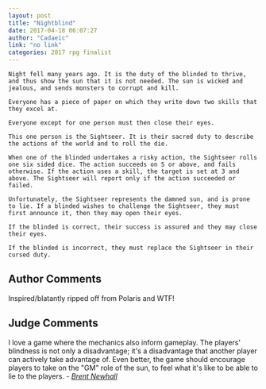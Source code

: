 ```yaml
---
layout: post
title: "Nightblind"
date: 2017-04-18 06:07:27
author: "Cadaeic"
link: "no link"
categories: 2017 rpg finalist
---
```

```
Night fell many years ago. It is the duty of the blinded to thrive, and thus show the sun that it is not needed. The sun is wicked and jealous, and sends monsters to corrupt and kill.

Everyone has a piece of paper on which they write down two skills that they excel at.

Everyone except for one person must then close their eyes.

This one person is the Sightseer. It is their sacred duty to describe the actions of the world and to roll the die.

When one of the blinded undertakes a risky action, the Sightseer rolls one six sided dice. The action succeeds on 5 or above, and fails otherwise. If the action uses a skill, the target is set at 3 and above. The Sightseer will report only if the action succeeded or failed.

Unfortunately, the Sightseer represents the damned sun, and is prone to lie. If a blinded wishes to challenge the Sightseer, they must first announce it, then they may open their eyes.

If the blinded is correct, their success is assured and they may close their eyes.

If the blinded is incorrect, they must replace the Sightseer in their cursed duty.
```
## Author Comments 

Inspired/blatantly ripped off from Polaris and WTF!

## Judge Comments

I love a game where the mechanics also inform gameplay. The players' blindness is not only a disadvantage; it's a disadvantage that another player can actively take advantage of. Even better, the game should encourage players to take on the "GM" role of the sun, to feel what it's like to be able to lie to the players. - [*Brent Newhall*]({{site.baseurl}}/judges)

